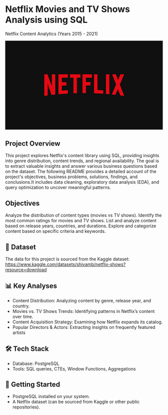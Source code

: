# Netflix Movies and TV Shows Analysis using SQL
Netflix Content Analytics (Years 2015 - 2021)

![Netflix Logo](https://github.com/araghavan22/Netflix_SQL_Content_Analytics_Project/blob/main/Netflix%20Logo.jpg)

## Project Overview
This project explores Netflix's content library using SQL, providing insights into genre distribution, content trends, and regional availability. The goal is to extract valuable insights and answer various business questions based on the dataset. The following README provides a detailed account of the project's objectives, business problems, solutions, findings, and conclusions.It includes data cleaning, exploratory data analysis (EDA), and query optimization to uncover meaningful patterns.

## Objectives
Analyze the distribution of content types (movies vs TV shows).
Identify the most common ratings for movies and TV shows.
List and analyze content based on release years, countries, and durations.
Explore and categorize content based on specific criteria and keywords.

## 📌 Dataset 
The data for this project is sourced from the Kaggle dataset: https://www.kaggle.com/datasets/shivamb/netflix-shows?resource=download

## 📊 Key Analyses
- Content Distribution: Analyzing content by genre, release year, and country.
- Movies vs. TV Shows Trends: Identifying patterns in Netflix’s content over time.
- Content Acquisition Strategy: Examining how Netflix expands its catalog.
- Popular Directors & Actors: Extracting insights on frequently featured artists

## 🛠 Tech Stack
- Database: PostgreSQL
- Tools: SQL queries, CTEs, Window Functions, Aggregations

## 🚀 Getting Started
- PostgreSQL installed on your system.
- A Netflix dataset (can be sourced from Kaggle or other public repositories).
